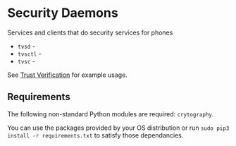 # Security Daemons 

Services and clients that do security services for phones

* `tvsd` - 
* `tvsctl` -
* `tvsc` - 

See [Trust Verification](http://usecallmanager.nz/tvs.html) for
example usage.

## Requirements

The following non-standard Python modules are required: `crytography`.

You can use the packages provided by your OS distribution or run
`sudo pip3 install -r requirements.txt` to satisfy those dependancies.
